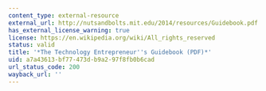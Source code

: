 ```yaml
---
content_type: external-resource
external_url: http://nutsandbolts.mit.edu/2014/resources/Guidebook.pdf
has_external_license_warning: true
license: https://en.wikipedia.org/wiki/All_rights_reserved
status: valid
title: '*The Technology Entrepreneur''s Guidebook (PDF)*'
uid: a7a43613-bf77-473d-b9a2-97f8fb0b6cad
url_status_code: 200
wayback_url: ''
---
```

